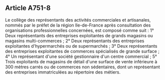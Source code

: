 Article A751-8
----
Le collège des représentants des activités commerciales et artisanales, nommés
par le préfet de la région Ile-de-France après consultation des organisations
professionnelles concernées, est composé comme suit : 1° Deux représentants des
entreprises exploitantes de grands magasins ou magasins multi-commerces ; 2°
Deux représentants des entreprises exploitantes d'hypermarchés ou de
supermarchés ; 3° Deux représentants des entreprises exploitantes de commerces
spécialisés de grande surface ; 4° Un représentant d'une société gestionnaire
d'un centre commercial ; 5° Trois exploitants de magasins de détail d'une
surface de vente inférieure à 300 mètres carrés ou de commerces non sédentaires,
dont un représentant des entreprises immatriculées au répertoire des métiers.
